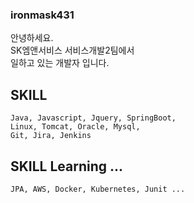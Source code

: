 ### ironmask431

안녕하세요.   
SK엠앤서비스 서비스개발2팀에서    
일하고 있는 개발자 입니다.   

## SKILL
    Java, Javascript, Jquery, SpringBoot,   
    Linux, Tomcat, Oracle, Mysql, 
    Git, Jira, Jenkins
    
    
## SKILL Learning ... 
    JPA, AWS, Docker, Kubernetes, Junit ... 
